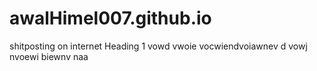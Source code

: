 # awalHimel007.github.io
shitposting on internet
Heading 1
vowd vwoie 
vocwiendvoiawnev
d vowj nvoewi biewnv
naa
